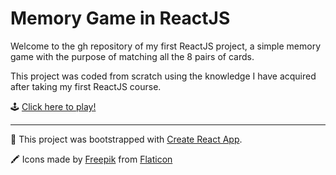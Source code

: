 # Memory Game in ReactJS
Welcome to the gh repository of my first ReactJS project, a simple memory game with the purpose of matching all the 8 pairs of cards.

This project was coded from scratch using the knowledge I have acquired after taking my first ReactJS course.

🕹 [Click here to play!](https://erikasinkovics.github.io/memory/)

-----
🔩 This project was bootstrapped with [Create React App](https://github.com/facebook/create-react-app).

🖍 Icons made by [Freepik](https://www.flaticon.com/authors/freepik) from [Flaticon](https://www.flaticon.com/)
